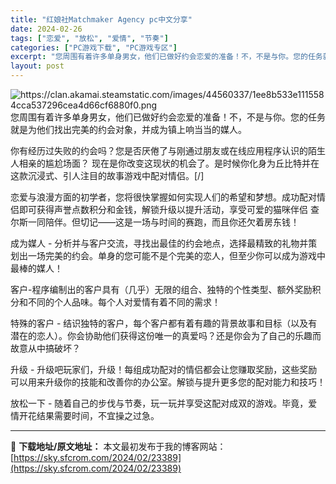 ```yaml
---
title: "红娘社Matchmaker Agency pc中文分享"
date: 2024-02-26
tags: ["恋爱", "放松", "爱情", "节奏"]
categories: ["PC游戏下载", "PC游戏专区"]
excerpt: "您周围有着许多单身男女，他们已做好约会恋爱的准备！不，不是与你。您的任务就是为他们找出完美的约会对象，并成为镇上响当当的媒人。 你有经历过失败的约会吗？您是否厌倦了与刚通过朋友或在线应用程序认识的陌生人相亲的尴尬场面？ 现在是你改变这现状的机会了。是时候你化身为丘比特并在这款沉浸式、引人注目的故事游&hellip;"
layout: post
---
```


<img class="transparent aligncenter" src="https://clan.akamai.steamstatic.com/images/44560337/1ee8b533e1115584cca537296cea4d66cf6880f0.png" alt="https://clan.akamai.steamstatic.com/images/44560337/1ee8b533e1115584cca537296cea4d66cf6880f0.png" />
您周围有着许多单身男女，他们已做好约会恋爱的准备！不，不是与你。您的任务就是为他们找出完美的约会对象，并成为镇上响当当的媒人。

你有经历过失败的约会吗？您是否厌倦了与刚通过朋友或在线应用程序认识的陌生人相亲的尴尬场面？ 现在是你改变这现状的机会了。是时候你化身为丘比特并在这款沉浸式、引人注目的故事游戏中配对情侣。[/]

恋爱与浪漫方面的初学者，您将很快掌握如何实现人们的希望和梦想。成功配对情侣即可获得声誉点数积分和金钱，解锁升级以提升活动，享受可爱的猫咪伴侣 查尔斯一同陪伴。但切记——这是一场与时间的赛跑，而且你还欠着房东钱！

成为媒人 - 分析并与客户交流，寻找出最佳的约会地点，选择最精致的礼物并策划出一场完美的约会。单身的您可能不是个完美的恋人，但至少你可以成为游戏中最棒的媒人！

客户-程序编制出的客户具有（几乎）无限的组合、独特的个性类型、额外奖励积分和不同的个人品味。每个人对爱情有着不同的需求！

特殊的客户 - 结识独特的客户，每个客户都有着有趣的背景故事和目标（以及有潜在的恋人）。你会协助他们获得这份唯一的真爱吗？还是你会为了自己的乐趣而故意从中搞破坏？

升级 - 升级吧玩家们，升级！每组成功配对的情侣都会让您赚取奖励，这些奖励可以用来升级你的技能和改善你的办公室。解锁与提升更多您的配对能力和技巧！

放松一下 - 随着自己的步伐与节奏，玩一玩并享受这配对成双的游戏。毕竟，爱情开花结果需要时间，不宜操之过急。

---
📖 **下载地址/原文地址：** 本文最初发布于我的博客网站：[https://sky.sfcrom.com/2024/02/23389](https://sky.sfcrom.com/2024/02/23389)

